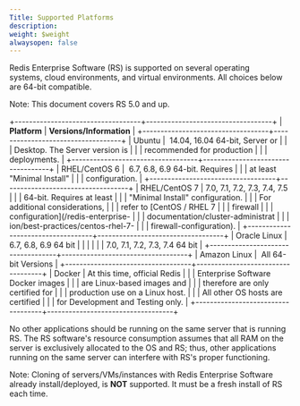 ```yaml
---
Title: Supported Platforms
description: 
weight: $weight
alwaysopen: false
---
```

Redis Enterprise Software (RS) is supported on several operating
systems, cloud environments, and virtual environments. All choices below
are 64-bit compatible.

Note: This document covers RS 5.0 and up.

+-----------------------------------+-----------------------------------+
| **Platform**                      | **Versions/Information**          |
+-----------------------------------+-----------------------------------+
| Ubuntu                            |  14.04, 16.04 64-bit, Server or   |
|                                   | Desktop. The Server version is    |
|                                   | recommended for production        |
|                                   | deployments.                      |
+-----------------------------------+-----------------------------------+
| RHEL/CentOS 6                     |  6.7, 6.8, 6.9 64-bit. Requires   |
|                                   | at least "Minimal Install"        |
|                                   | configuration.                    |
+-----------------------------------+-----------------------------------+
| RHEL/CentOS 7                     | 7.0, 7.1, 7.2, 7.3, 7.4, 7.5      |
|                                   | 64-bit. Requires at least         |
|                                   | "Minimal Install" configuration.  |
|                                   | For additional considerations,    |
|                                   | refer to [CentOS / RHEL 7         |
|                                   | firewall                          |
|                                   | configuration](/redis-enterprise- |
|                                   | documentation/cluster-administrat |
|                                   | ion/best-practices/centos-rhel-7- |
|                                   | firewall-configuration).          |
+-----------------------------------+-----------------------------------+
| Oracle Linux                      | 6.7, 6.8, 6.9 64 bit              |
|                                   |                                   |
|                                   | 7.0, 7.1, 7.2, 7.3, 7.4 64 bit    |
+-----------------------------------+-----------------------------------+
| Amazon Linux                      |  All 64-bit Versions              |
+-----------------------------------+-----------------------------------+
| Docker                            | At this time, official Redis      |
|                                   | Enterprise Software Docker images |
|                                   | are Linux-based images and        |
|                                   | therefore are only certified for  |
|                                   | production use on a Linux host.   |
|                                   | All other OS hosts are certified  |
|                                   | for Development and Testing only. |
+-----------------------------------+-----------------------------------+

No other applications should be running on the same server that is
running RS. The RS software's resource consumption assumes that all RAM
on the server is exclusively allocated to the OS and RS; thus, other
applications running on the same server can interfere with RS's proper
functioning.

Note: Cloning of servers/VMs/instances with Redis Enterprise Software
already install/deployed, is **NOT** supported. It must be a fresh
install of RS each time.
